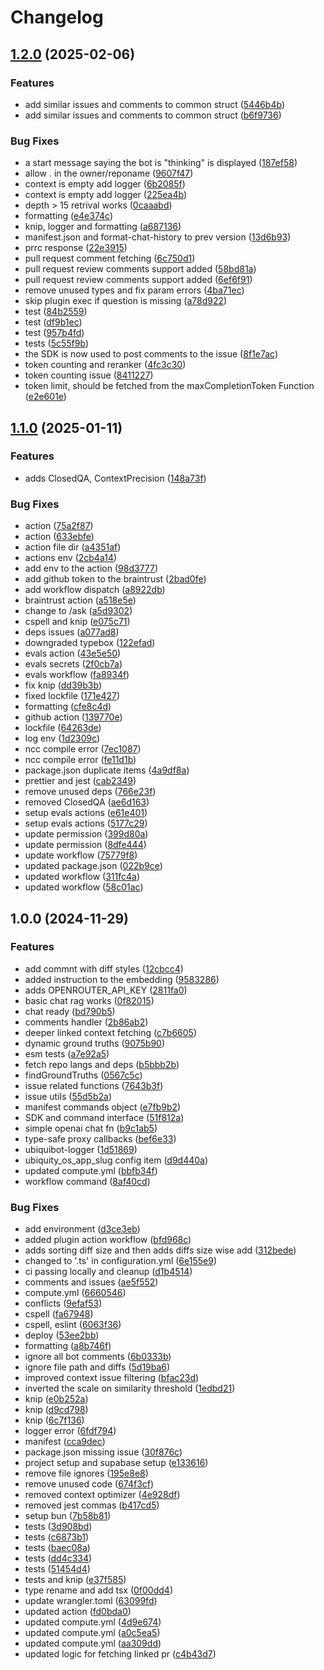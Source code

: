 # Changelog

## [1.2.0](https://github.com/ubiquity-os-marketplace/command-ask/compare/v1.1.0...v1.2.0) (2025-02-06)


### Features

* add similar issues and comments to common struct ([5446b4b](https://github.com/ubiquity-os-marketplace/command-ask/commit/5446b4b0206c09b9cf35c8833ef0c95c135ad631))
* add similar issues and comments to common struct ([b6f9736](https://github.com/ubiquity-os-marketplace/command-ask/commit/b6f9736a6d32a369595411bc459961879d82fcaa))


### Bug Fixes

* a start message saying the bot is "thinking" is displayed ([187ef58](https://github.com/ubiquity-os-marketplace/command-ask/commit/187ef583281b01cb850734985c8330591ef683db))
* allow . in the owner/reponame ([9607f47](https://github.com/ubiquity-os-marketplace/command-ask/commit/9607f4779e24ad8e9db4980743aa3fec4fb3c233))
* context is empty add logger ([6b2085f](https://github.com/ubiquity-os-marketplace/command-ask/commit/6b2085fc50f5f8800a57e7f65bcdf51b308bbdb4))
* context is empty add logger ([225ea4b](https://github.com/ubiquity-os-marketplace/command-ask/commit/225ea4b4e3c6a679958a2a2c2ca6b3bb2b87f786))
* depth &gt; 15 retrival works ([0caaabd](https://github.com/ubiquity-os-marketplace/command-ask/commit/0caaabd0486648fdf204542a473ea393c99edbae))
* formatting ([e4e374c](https://github.com/ubiquity-os-marketplace/command-ask/commit/e4e374cf2a82019f63855da9e3feaf23454ff867))
* knip, logger and formatting ([a687136](https://github.com/ubiquity-os-marketplace/command-ask/commit/a6871364dab80e2f199d93b95f32df1903ce10ba))
* manifest.json and format-chat-history to prev version ([13d6b93](https://github.com/ubiquity-os-marketplace/command-ask/commit/13d6b93c18338b083fcf1ac6bad8f91d329a454e))
* prrc response ([22e3915](https://github.com/ubiquity-os-marketplace/command-ask/commit/22e3915d1f16d58cdffcbad09e4dbdb20904c357))
* pull request comment fetching ([6c750d1](https://github.com/ubiquity-os-marketplace/command-ask/commit/6c750d1f65ea46b23a52638711d6c85c4ac68791))
* pull request review comments support added ([58bd81a](https://github.com/ubiquity-os-marketplace/command-ask/commit/58bd81a08d2c4e067a482d8780bbab7ef748b8ef))
* pull request review comments support added ([6ef6f91](https://github.com/ubiquity-os-marketplace/command-ask/commit/6ef6f9122e546a0da480960278ec10c66070aee7))
* remove unused types and fix param errors ([4ba71ec](https://github.com/ubiquity-os-marketplace/command-ask/commit/4ba71ece2819b2abb48de99880095b8eeebc023a))
* skip plugin exec if question is missing ([a78d922](https://github.com/ubiquity-os-marketplace/command-ask/commit/a78d9224efd7165001325e14a024b88a7b59eef3))
* test ([84b2559](https://github.com/ubiquity-os-marketplace/command-ask/commit/84b2559157a98617c232b3844b645e347ed418b9))
* test ([df9b1ec](https://github.com/ubiquity-os-marketplace/command-ask/commit/df9b1ec317b1eeb113987ce5cc2409b650aab29d))
* test ([957b4fd](https://github.com/ubiquity-os-marketplace/command-ask/commit/957b4fd00fa61bda9fde50ea46b5ed4e560f8d73))
* tests ([5c55f9b](https://github.com/ubiquity-os-marketplace/command-ask/commit/5c55f9b43231e0c7321ae61fe8c07cbc61fadc72))
* the SDK is now used to post comments to the issue ([8f1e7ac](https://github.com/ubiquity-os-marketplace/command-ask/commit/8f1e7ac698d4c46d74ed69ed93066746ab26653a))
* token counting and reranker ([4fc3c30](https://github.com/ubiquity-os-marketplace/command-ask/commit/4fc3c303c8bb859fd616795bb4c94d9b57786070))
* token counting issue ([8411227](https://github.com/ubiquity-os-marketplace/command-ask/commit/84112274fb9463b22ec38732aa4eddd388d37e04))
* token limit, should be fetched from the maxCompletionToken Function ([e2e601e](https://github.com/ubiquity-os-marketplace/command-ask/commit/e2e601e1bc03c75bb5814314dc3691b8f849cb5d))

## [1.1.0](https://github.com/ubiquity-os-marketplace/command-ask/compare/v1.0.0...v1.1.0) (2025-01-11)

### Features

- adds ClosedQA, ContextPrecision ([148a73f](https://github.com/ubiquity-os-marketplace/command-ask/commit/148a73fab8ec0922e833eabde6b1de5d0fddf5ce))

### Bug Fixes

- action ([75a2f87](https://github.com/ubiquity-os-marketplace/command-ask/commit/75a2f87672a77601d5130b38ae34a4f8df9db82f))
- action ([633ebfe](https://github.com/ubiquity-os-marketplace/command-ask/commit/633ebfe917e0a6f0f042b935b2e56238e6e6572b))
- action file dir ([a4351af](https://github.com/ubiquity-os-marketplace/command-ask/commit/a4351afc1f1550699a27585bc7cef839b6fd3b18))
- actions env ([2cb4a14](https://github.com/ubiquity-os-marketplace/command-ask/commit/2cb4a147dad4ba1503760ee0177ad928599b368a))
- add env to the action ([98d3777](https://github.com/ubiquity-os-marketplace/command-ask/commit/98d37775ec9d570e2fd84b12bbc24a1d0aa24c58))
- add github token to the braintrust ([2bad0fe](https://github.com/ubiquity-os-marketplace/command-ask/commit/2bad0fee4135072523cd5bd6e1d93c9cc86207cf))
- add workflow dispatch ([a8922db](https://github.com/ubiquity-os-marketplace/command-ask/commit/a8922dba40ff84d0d9c71f6a602d5d184140f6ef))
- braintrust action ([a518e5e](https://github.com/ubiquity-os-marketplace/command-ask/commit/a518e5ea4261fe733565731d4499a45a1af8698b))
- change to /ask ([a5d9302](https://github.com/ubiquity-os-marketplace/command-ask/commit/a5d930219855bd29c8bfec532be1711ba59e3dfb))
- cspell and knip ([e075c71](https://github.com/ubiquity-os-marketplace/command-ask/commit/e075c71930f039cc3e9abde727cf19d596a3d1d5))
- deps issues ([a077ad8](https://github.com/ubiquity-os-marketplace/command-ask/commit/a077ad8f7045db7c92ed88b20d5c59e3d07fca5b))
- downgraded typebox ([122efad](https://github.com/ubiquity-os-marketplace/command-ask/commit/122efaddc3b34c8fb6348e8cab70e78b07c69ad1))
- evals action ([43e5e50](https://github.com/ubiquity-os-marketplace/command-ask/commit/43e5e50fec15914d05adc0a3aacaf85b9caf8bbc))
- evals secrets ([2f0cb7a](https://github.com/ubiquity-os-marketplace/command-ask/commit/2f0cb7a86d123ea6c96ef8baca7be19243c94d2a))
- evals workflow ([fa8934f](https://github.com/ubiquity-os-marketplace/command-ask/commit/fa8934f26b77990f881f27a1a076367c13d2f3af))
- fix knip ([dd39b3b](https://github.com/ubiquity-os-marketplace/command-ask/commit/dd39b3b25d5a1cd869f08b8f3dc3258ec12e6f09))
- fixed lockfile ([171e427](https://github.com/ubiquity-os-marketplace/command-ask/commit/171e42797b6ed55d9e7178dc48daea83a5523508))
- formatting ([cfe8c4d](https://github.com/ubiquity-os-marketplace/command-ask/commit/cfe8c4d165a1d6225cac9e92b7271f55ddaa7d43))
- github action ([139770e](https://github.com/ubiquity-os-marketplace/command-ask/commit/139770e046829cde75d20b84e3366e5c9647316d))
- lockfile ([64263de](https://github.com/ubiquity-os-marketplace/command-ask/commit/64263de31897adaaf6b0e3c21edf26b966d4f14b))
- log env ([1d2309c](https://github.com/ubiquity-os-marketplace/command-ask/commit/1d2309c7d662f0a885353690355ccdffe5e9d43a))
- ncc compile error ([7ec1087](https://github.com/ubiquity-os-marketplace/command-ask/commit/7ec10877df9b238d6b1db386b8f88baee4fd3eb9))
- ncc compile error ([fe11d1b](https://github.com/ubiquity-os-marketplace/command-ask/commit/fe11d1beb636dd3ef3964802a50fc96ec2dce298))
- package.json duplicate items ([4a9df8a](https://github.com/ubiquity-os-marketplace/command-ask/commit/4a9df8a5a07c1c1fff2081e509a4ecc28e7154d1))
- prettier and jest ([cab2349](https://github.com/ubiquity-os-marketplace/command-ask/commit/cab2349c12f870066171acd5e1ae8bc2615688ac))
- remove unused deps ([766e23f](https://github.com/ubiquity-os-marketplace/command-ask/commit/766e23f393752345d8aeb48e53552ee5859a701c))
- removed ClosedQA ([ae6d163](https://github.com/ubiquity-os-marketplace/command-ask/commit/ae6d163593fc1ab6aa4198f9c1dba97fb7284680))
- setup evals actions ([e61e401](https://github.com/ubiquity-os-marketplace/command-ask/commit/e61e4012095ee9958d3f47298053190f382d10c4))
- setup evals actions ([5177c29](https://github.com/ubiquity-os-marketplace/command-ask/commit/5177c2959d566e45eef19e9bdc597815595220d3))
- update permission ([399d80a](https://github.com/ubiquity-os-marketplace/command-ask/commit/399d80a49d52b148113d74d34750702eb911b6d6))
- update permission ([8dfe444](https://github.com/ubiquity-os-marketplace/command-ask/commit/8dfe444e6486a2f8206385a66239c03043f76e57))
- update workflow ([75779f8](https://github.com/ubiquity-os-marketplace/command-ask/commit/75779f8840b0c1d92dd0bd2cc4a53c34dbbcbfb6))
- updated package.json ([022b9ce](https://github.com/ubiquity-os-marketplace/command-ask/commit/022b9ce1998435b2831f75c268601828c58a4f55))
- updated workflow ([311fc4a](https://github.com/ubiquity-os-marketplace/command-ask/commit/311fc4a3f94baf12af4dc8fbce3e0a6c16ec429e))
- updated workflow ([58c01ac](https://github.com/ubiquity-os-marketplace/command-ask/commit/58c01ac83df68e9e54497f23e26869a7f6a93988))

## 1.0.0 (2024-11-29)

### Features

- add commnt with diff styles ([12cbcc4](https://github.com/ubiquity-os-marketplace/command-ask/commit/12cbcc4ed767d6b69ce0f823d9e84dfa9c5c5e7c))
- added instruction to the embedding ([9583286](https://github.com/ubiquity-os-marketplace/command-ask/commit/958328673c11aac72d5c59b5d7ca8fab9d78ad35))
- adds OPENROUTER_API_KEY ([2811fa0](https://github.com/ubiquity-os-marketplace/command-ask/commit/2811fa0d5526fb210002f0cbdb9f5b3ad9e5dc4b))
- basic chat rag works ([0f82015](https://github.com/ubiquity-os-marketplace/command-ask/commit/0f8201500efa88dd16424341bbd9e935877da823))
- chat ready ([bd790b5](https://github.com/ubiquity-os-marketplace/command-ask/commit/bd790b5f5c4e58eecaa656896aeabe2ce2667471))
- comments handler ([2b86ab2](https://github.com/ubiquity-os-marketplace/command-ask/commit/2b86ab2fa7720fbc9b76ddd2c921845e98b0295e))
- deeper linked context fetching ([c7b6605](https://github.com/ubiquity-os-marketplace/command-ask/commit/c7b6605ba25fa0438a473905717b2ea314e67856))
- dynamic ground truths ([9075b90](https://github.com/ubiquity-os-marketplace/command-ask/commit/9075b90008dc1354e21189ffdbf80713653214a2))
- esm tests ([a7e92a5](https://github.com/ubiquity-os-marketplace/command-ask/commit/a7e92a5ac9d422a50b36cc7b4df0dfec102eb6bd))
- fetch repo langs and deps ([b5bbb2b](https://github.com/ubiquity-os-marketplace/command-ask/commit/b5bbb2b0175494c79c4f4294830a1451fde40317))
- findGroundTruths ([0567c5c](https://github.com/ubiquity-os-marketplace/command-ask/commit/0567c5cd0dc7ff2019aaa32ec1447f26cd560ec2))
- issue related functions ([7643b3f](https://github.com/ubiquity-os-marketplace/command-ask/commit/7643b3fb9da52feb0c57b0b3b7722f3fcbb003fe))
- issue utils ([55d5b2a](https://github.com/ubiquity-os-marketplace/command-ask/commit/55d5b2a263d1d91c154e47297cedced4c104481b))
- manifest commands object ([e7fb9b2](https://github.com/ubiquity-os-marketplace/command-ask/commit/e7fb9b22707d9d1f4c6b36459e688179d6dc2e07))
- SDK and command interface ([51f812a](https://github.com/ubiquity-os-marketplace/command-ask/commit/51f812afaa0b48ac573a27d3cf59299297818bcc))
- simple openai chat fn ([b9c1ab5](https://github.com/ubiquity-os-marketplace/command-ask/commit/b9c1ab57ed7c5e47d3fc1eb5fb6baa77a9321b12))
- type-safe proxy callbacks ([bef6e33](https://github.com/ubiquity-os-marketplace/command-ask/commit/bef6e33a7ba7162950c8c914de43fa80776ffed6))
- ubiquibot-logger ([1d51869](https://github.com/ubiquity-os-marketplace/command-ask/commit/1d51869054031f014139214e0a59479853ff02c6))
- ubiquity_os_app_slug config item ([d9d440a](https://github.com/ubiquity-os-marketplace/command-ask/commit/d9d440aad4126a2cecc4c8dbc829e641a0ddaef8))
- updated compute.yml ([bbfb34f](https://github.com/ubiquity-os-marketplace/command-ask/commit/bbfb34fbacfb72c439e8a1460eda1581672a16e3))
- workflow command ([8af40cd](https://github.com/ubiquity-os-marketplace/command-ask/commit/8af40cda20f08293d3d5e9fa7d2d24bbb4676f47))

### Bug Fixes

- add environment ([d3ce3eb](https://github.com/ubiquity-os-marketplace/command-ask/commit/d3ce3eb202666ad7c838da1696e5f3314a244384))
- added plugin action workflow ([bfd968c](https://github.com/ubiquity-os-marketplace/command-ask/commit/bfd968c765d3d5333227ff6e1b1734c7a2001254))
- adds sorting diff size and then adds diffs size wise add ([312bede](https://github.com/ubiquity-os-marketplace/command-ask/commit/312bede0f3a7c6e59617cece4c41ceaf080f6234))
- changed to '.ts' in configuration.yml ([6e155e9](https://github.com/ubiquity-os-marketplace/command-ask/commit/6e155e98a08d4974300a6063957fdec535215d55))
- ci passing locally and cleanup ([d1b4514](https://github.com/ubiquity-os-marketplace/command-ask/commit/d1b4514e4eca8321c8873aa9a1b6bf5b1b879cef))
- comments and issues ([ae5f552](https://github.com/ubiquity-os-marketplace/command-ask/commit/ae5f5522ebc9968da57a27737bd61ca91f953680))
- compute.yml ([6660546](https://github.com/ubiquity-os-marketplace/command-ask/commit/66605468fcbbfe5a04325ccfbd2eae4b4dffe7f4))
- conflicts ([9efaf53](https://github.com/ubiquity-os-marketplace/command-ask/commit/9efaf5342c27ac3ed0c58a5457471c8e658d9178))
- cspell ([fa67948](https://github.com/ubiquity-os-marketplace/command-ask/commit/fa679485a36be1545492e88f0d85e2b22d4ee69c))
- cspell, eslint ([6063f36](https://github.com/ubiquity-os-marketplace/command-ask/commit/6063f36e4bb785185265a504faf4ff64efff4957))
- deploy ([53ee2bb](https://github.com/ubiquity-os-marketplace/command-ask/commit/53ee2bbcb12ee1b3e9bf39c62c6a00f79b144576))
- formatting ([a8b746f](https://github.com/ubiquity-os-marketplace/command-ask/commit/a8b746f1bfba8ac87fec059b3fe30319631e105a))
- ignore all bot comments ([6b0333b](https://github.com/ubiquity-os-marketplace/command-ask/commit/6b0333b1bfb8d9d1c41eae8ad46e3b219447da85))
- ignore file path and diffs ([5d19ba6](https://github.com/ubiquity-os-marketplace/command-ask/commit/5d19ba6781ddbae3dad26706ef0580b59b8ab973))
- improved context issue filtering ([bfac23d](https://github.com/ubiquity-os-marketplace/command-ask/commit/bfac23dece9c966247c97dc2d05fbcae4ef2421a))
- inverted the scale on similarity threshold ([1edbd21](https://github.com/ubiquity-os-marketplace/command-ask/commit/1edbd217430ad490e5122707914aaf08d88647ab))
- knip ([e0b252a](https://github.com/ubiquity-os-marketplace/command-ask/commit/e0b252a211998ca10ffd42d3f31e47b503f53aeb))
- knip ([d9cd798](https://github.com/ubiquity-os-marketplace/command-ask/commit/d9cd7985a6116e0eb75e15e4f617df8cc2ec806e))
- knip ([6c7f136](https://github.com/ubiquity-os-marketplace/command-ask/commit/6c7f136043b2de6abe901d15dbd41ef93bcae229))
- logger error ([6fdf794](https://github.com/ubiquity-os-marketplace/command-ask/commit/6fdf794d6a409434302ca79b5bc22ac06021d7e0))
- manifest ([cca9dec](https://github.com/ubiquity-os-marketplace/command-ask/commit/cca9decc336b9c88cc71efd0a7231e6d122c6aa7))
- package.json missing issue ([30f876c](https://github.com/ubiquity-os-marketplace/command-ask/commit/30f876ca3925ef15e9e094af38bb44f64de302af))
- project setup and supabase setup ([e133616](https://github.com/ubiquity-os-marketplace/command-ask/commit/e1336160e5a7b495215d7bfc20227d7656d6382a))
- remove file ignores ([195e8e8](https://github.com/ubiquity-os-marketplace/command-ask/commit/195e8e818d7215fee62d1c9f734c5a47be2d696a))
- remove unused code ([674f3cf](https://github.com/ubiquity-os-marketplace/command-ask/commit/674f3cff1100d206956d0bd8f8dacb85f8a9db5d))
- removed context optimizer ([4e928df](https://github.com/ubiquity-os-marketplace/command-ask/commit/4e928df4cc85b1aee0a7fa1acd9af946d9ff28f1))
- removed jest commas ([b417cd5](https://github.com/ubiquity-os-marketplace/command-ask/commit/b417cd5780189453cdf00da15ce790592ba04257))
- setup bun ([7b58b81](https://github.com/ubiquity-os-marketplace/command-ask/commit/7b58b813049b5d66a13ec7fd37b6b73f84541251))
- tests ([3d908bd](https://github.com/ubiquity-os-marketplace/command-ask/commit/3d908bd45ace706c0b5e23ffb094963e2b4a3b5d))
- tests ([c6873b1](https://github.com/ubiquity-os-marketplace/command-ask/commit/c6873b18b9a169b63c390ee444fdaebc91e31d3f))
- tests ([baec08a](https://github.com/ubiquity-os-marketplace/command-ask/commit/baec08a95be7349a69ef6b043cbb4fd6b3b80943))
- tests ([dd4c334](https://github.com/ubiquity-os-marketplace/command-ask/commit/dd4c33432a27914049cb76b30d3f6220591337ba))
- tests ([51454d4](https://github.com/ubiquity-os-marketplace/command-ask/commit/51454d4338b07647b2bb5184f57e824a6a20f6a1))
- tests and knip ([e37f585](https://github.com/ubiquity-os-marketplace/command-ask/commit/e37f585488e673bf88a03cb919bedb58fb5cb52b))
- type rename and add tsx ([0f00dd4](https://github.com/ubiquity-os-marketplace/command-ask/commit/0f00dd4d62fbff74ca315ab4c97e975a30213f0a))
- update wrangler.toml ([63099fd](https://github.com/ubiquity-os-marketplace/command-ask/commit/63099fd98e40b963f3b0576415999d1676b6f53e))
- updated action ([fd0bda0](https://github.com/ubiquity-os-marketplace/command-ask/commit/fd0bda0197da24cd9deb4f767ffa8a0ef285a983))
- updated compute.yml ([4d9e674](https://github.com/ubiquity-os-marketplace/command-ask/commit/4d9e674db05a8dd4b526adc556e98b2ecb2fe56e))
- updated compute.yml ([a0c5ea5](https://github.com/ubiquity-os-marketplace/command-ask/commit/a0c5ea580ed7054f5b6a955886a319bf2afdcdad))
- updated compute.yml ([aa309dd](https://github.com/ubiquity-os-marketplace/command-ask/commit/aa309dd8d9cbc79bc7d17410a0a402dc3e58c7a3))
- updated logic for fetching linked pr ([c4b43d7](https://github.com/ubiquity-os-marketplace/command-ask/commit/c4b43d7ae9e109e807bdc7f41c1aae989f260b6b))
